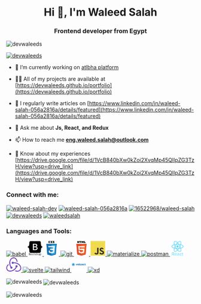 <h1 align="center">Hi 👋, I'm Waleed Salah</h1>
<h3 align="center">Frontend developer from Egypt</h3>

<p align="left"> <img src="https://komarev.com/ghpvc/?username=devwaleeds&label=Profile%20views&color=0e75b6&style=flat" alt="devwaleeds" /> </p>

<p align="left"> <a href="https://github.com/ryo-ma/github-profile-trophy"><img src="https://github-profile-trophy.vercel.app/?username=devwaleeds" alt="devwaleeds" /></a> </p>

- 🔭 I’m currently working on [atlbha platform](atlbha.sa)

- 👨‍💻 All of my projects are available at [https://devwaleeds.github.io/portfolio](https://devwaleeds.github.io/portfolio)

- 📝 I regularly write articles on [https://www.linkedin.com/in/waleed-salah-056a2816a/details/featured](https://www.linkedin.com/in/waleed-salah-056a2816a/details/featured)

- 💬 Ask me about **Js, React, and Redux**

- 📫 How to reach me **eng.waleed.salah@outlook.com**

- 📄 Know about my experiences [https://drive.google.com/file/d/1VcB840bXw0kZoi2XvqMp45QlIpZG3TzH/view?usp=drive_link](https://drive.google.com/file/d/1VcB840bXw0kZoi2XvqMp45QlIpZG3TzH/view?usp=drive_link)

<h3 align="left">Connect with me:</h3>
<p align="left">
<a href="https://codepen.io/waleed-salah-dev" target="blank"><img align="center" src="https://raw.githubusercontent.com/rahuldkjain/github-profile-readme-generator/master/src/images/icons/Social/codepen.svg" alt="waleed-salah-dev" height="30" width="40" /></a>
<a href="https://linkedin.com/in/waleed-salah-056a2816a" target="blank"><img align="center" src="https://raw.githubusercontent.com/rahuldkjain/github-profile-readme-generator/master/src/images/icons/Social/linked-in-alt.svg" alt="waleed-salah-056a2816a" height="30" width="40" /></a>
<a href="https://stackoverflow.com/users/16522968/waleed-salah" target="blank"><img align="center" src="https://raw.githubusercontent.com/rahuldkjain/github-profile-readme-generator/master/src/images/icons/Social/stack-overflow.svg" alt="16522968/waleed-salah" height="30" width="40" /></a>
<a href="https://codesandbox.com/devwaleeds" target="blank"><img align="center" src="https://raw.githubusercontent.com/rahuldkjain/github-profile-readme-generator/master/src/images/icons/Social/codesandbox.svg" alt="devwaleeds" height="30" width="40" /></a>
<a href="https://www.leetcode.com/waleedsalah" target="blank"><img align="center" src="https://raw.githubusercontent.com/rahuldkjain/github-profile-readme-generator/master/src/images/icons/Social/leet-code.svg" alt="waleedsalah" height="30" width="40" /></a>
</p>

<h3 align="left">Languages and Tools:</h3>
<p align="left"> <a href="https://babeljs.io/" target="_blank" rel="noreferrer"> <img src="https://www.vectorlogo.zone/logos/babeljs/babeljs-icon.svg" alt="babel" width="40" height="40"/> </a> <a href="https://getbootstrap.com" target="_blank" rel="noreferrer"> <img src="https://raw.githubusercontent.com/devicons/devicon/master/icons/bootstrap/bootstrap-plain-wordmark.svg" alt="bootstrap" width="40" height="40"/> </a> <a href="https://www.w3schools.com/css/" target="_blank" rel="noreferrer"> <img src="https://raw.githubusercontent.com/devicons/devicon/master/icons/css3/css3-original-wordmark.svg" alt="css3" width="40" height="40"/> </a> <a href="https://git-scm.com/" target="_blank" rel="noreferrer"> <img src="https://www.vectorlogo.zone/logos/git-scm/git-scm-icon.svg" alt="git" width="40" height="40"/> </a> <a href="https://www.w3.org/html/" target="_blank" rel="noreferrer"> <img src="https://raw.githubusercontent.com/devicons/devicon/master/icons/html5/html5-original-wordmark.svg" alt="html5" width="40" height="40"/> </a> <a href="https://developer.mozilla.org/en-US/docs/Web/JavaScript" target="_blank" rel="noreferrer"> <img src="https://raw.githubusercontent.com/devicons/devicon/master/icons/javascript/javascript-original.svg" alt="javascript" width="40" height="40"/> </a> <a href="https://materializecss.com/" target="_blank" rel="noreferrer"> <img src="https://raw.githubusercontent.com/prplx/svg-logos/5585531d45d294869c4eaab4d7cf2e9c167710a9/svg/materialize.svg" alt="materialize" width="40" height="40"/> </a> <a href="https://postman.com" target="_blank" rel="noreferrer"> <img src="https://www.vectorlogo.zone/logos/getpostman/getpostman-icon.svg" alt="postman" width="40" height="40"/> </a> <a href="https://reactjs.org/" target="_blank" rel="noreferrer"> <img src="https://raw.githubusercontent.com/devicons/devicon/master/icons/react/react-original-wordmark.svg" alt="react" width="40" height="40"/> </a> <a href="https://redux.js.org" target="_blank" rel="noreferrer"> <img src="https://raw.githubusercontent.com/devicons/devicon/master/icons/redux/redux-original.svg" alt="redux" width="40" height="40"/> </a> <a href="https://svelte.dev" target="_blank" rel="noreferrer"> <img src="https://upload.wikimedia.org/wikipedia/commons/1/1b/Svelte_Logo.svg" alt="svelte" width="40" height="40"/> </a> <a href="https://tailwindcss.com/" target="_blank" rel="noreferrer"> <img src="https://www.vectorlogo.zone/logos/tailwindcss/tailwindcss-icon.svg" alt="tailwind" width="40" height="40"/> </a> <a href="https://webpack.js.org" target="_blank" rel="noreferrer"> <img src="https://raw.githubusercontent.com/devicons/devicon/d00d0969292a6569d45b06d3f350f463a0107b0d/icons/webpack/webpack-original-wordmark.svg" alt="webpack" width="40" height="40"/> </a> <a href="https://www.adobe.com/products/xd.html" target="_blank" rel="noreferrer"> <img src="https://cdn.worldvectorlogo.com/logos/adobe-xd.svg" alt="xd" width="40" height="40"/> </a> </p>

<p><img align="left" src="https://github-readme-stats.vercel.app/api/top-langs?username=devwaleeds&show_icons=true&locale=en&layout=compact" alt="devwaleeds" /></p>

<p>&nbsp;<img align="center" src="https://github-readme-stats.vercel.app/api?username=devwaleeds&show_icons=true&locale=en" alt="devwaleeds" /></p>

<p><img align="center" src="https://github-readme-streak-stats.herokuapp.com/?user=devwaleeds&" alt="devwaleeds" /></p>
